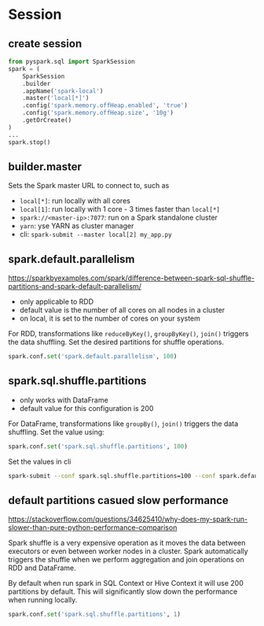 # Session

## create session
```py
from pyspark.sql import SparkSession
spark = (
    SparkSession
    .builder
    .appName('spark-local')
    .master('local[*]')
    .config('spark.memory.offHeap.enabled', 'true')
    .config('spark.memory.offHeap.size', '10g')
    .getOrCreate()
)
...
spark.stop()
```

## builder.master
Sets the Spark master URL to connect to, such as
- `local[*]`: run locally with all cores
- `local[1]`: run locally with 1 core - 3 times faster than `local[*]`
- `spark://<master-ip>:7077`: run on a Spark standalone cluster
- `yarn`: yse YARN as cluster manager
- cli: `spark-submit --master local[2] my_app.py`

## spark.default.parallelism
https://sparkbyexamples.com/spark/difference-between-spark-sql-shuffle-partitions-and-spark-default-parallelism/

- only applicable to RDD 
- default value is the number of all cores on all nodes in a cluster
- on local, it is set to the number of cores on your system

For RDD, transformations like `reduceByKey()`, `groupByKey()`, `join()` triggers the data shuffling. 
Set the desired partitions for shuffle operations.
```py
spark.conf.set('spark.default.parallelism', 100)
```

## spark.sql.shuffle.partitions
- only works with DataFrame
- default value for this configuration is 200

For DataFrame, transformations like `groupBy()`, `join()` triggers the data shuffling. 
Set the value using:
```py
spark.conf.set('spark.sql.shuffle.partitions', 100)
```

Set the values in cli
```sh
spark-submit --conf spark.sql.shuffle.partitions=100 --conf spark.default.parallelism=100
```

## default partitions casued slow performance
https://stackoverflow.com/questions/34625410/why-does-my-spark-run-slower-than-pure-python-performance-comparison

Spark shuffle is a very expensive operation as it moves the data between executors or even between worker nodes in a cluster. 
Spark automatically triggers the shuffle when we perform aggregation and join operations on RDD and DataFrame.

By default when run spark in SQL Context or Hive Context it will use 200 partitions by default. 
This will significantly slow down the performance when running locally.
```py
spark.conf.set('spark.sql.shuffle.partitions', 1)
```
